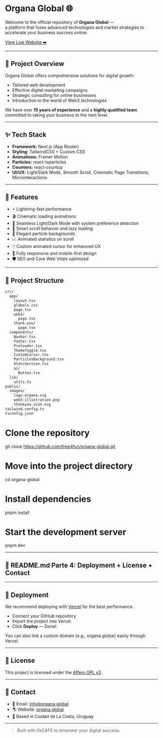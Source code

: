 # Organa Global 🌐

Welcome to the official repository of **Organa Global** —  
a platform that fuses advanced technologies and market strategies to accelerate your business success online.

[View Live Website ➡️](https://organa-global.vercel.app)

---

## 🚀 Project Overview

Organa Global offers comprehensive solutions for digital growth:
- Tailored web development
- Effective digital marketing campaigns
- Strategic consulting for online businesses
- Introduction to the world of Web3 technologies

We have over **15 years of experience** and a **highly qualified team** committed to taking your business to the next level.

---

## ✨ Tech Stack

- **Framework:** Next.js (App Router)
- **Styling:** TailwindCSS + Custom CSS
- **Animations:** Framer Motion
- **Particles:** react-tsparticles
- **Counters:** react-countup
- **UI/UX:** Light/Dark Mode, Smooth Scroll, Cinematic Page Transitions, Microinteractions

---

## 🧩 Features

- ⚡ Lightning-fast performance
- 🎬 Cinematic loading animations
- 🌙 Seamless Light/Dark Mode with system preference detection
- 🧠 Smart scroll behavior and lazy loading
- 🎨 Elegant particle backgrounds
- 📈 Animated statistics on scroll
- 🖱️ Custom animated cursor for enhanced UX
- 📱 Fully responsive and mobile-first design
- 🛡️ SEO and Core Web Vitals optimized

---

## 📁 Project Structure

```bash
src/
  app/
    layout.tsx
    globals.css
    page.tsx
    web3/
      page.tsx
    thank-you/
      page.tsx
  components/
    Navbar.tsx
    Footer.tsx
    Preloader.tsx
    ThemeToggle.tsx
    CustomCursor.tsx
    ParticlesBackground.tsx
    StatsSection.tsx
    ui/
      Button.tsx
  lib/
    utils.ts
public/
  images/
    logo-organa.svg
    web3-illustration.png
    thankyou-icon.svg
tailwind.config.ts
tsconfig.json
```

# Clone the repository
git clone https://github.com/free4fun/organa-global.git

# Move into the project directory
cd organa-global

# Install dependencies
pnpm install

# Start the development server
pnpm dev


---

## 📄 **README.md Parte 4: Deployment + License + Contact**

---

## 🚀 Deployment

We recommend deploying with [Vercel](https://vercel.com/) for the best performance.

- Connect your GitHub repository.
- Import the project into Vercel.
- Click **Deploy** — Done!

You can also link a custom domain (e.g., organa.global) easily through Vercel.

---

## 📜 License

This project is licensed under the [Affero GPL v3](LICENSE).

---

## 🤝 Contact

- 📧 Email: [info@organa.global](mailto:info@organa.global)
- 🌎 Website: [organa.global](https://organa.global)
- 📍 Based in Ciudad de La Costa, Uruguay

---

> Built with 0xCAFE to empower your digital success.
